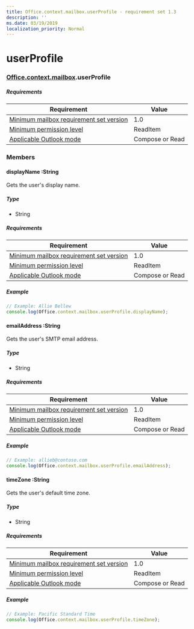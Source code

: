 ```yaml
---
title: Office.context.mailbox.userProfile - requirement set 1.3
description: ''
ms.date: 03/19/2019
localization_priority: Normal
---
```


# userProfile

### [Office](Office.md)[.context](Office.context.md)[.mailbox](Office.context.mailbox.md).userProfile

##### Requirements

|Requirement| Value|
|---|---|
|[Minimum mailbox requirement set version](/office/dev/add-ins/reference/requirement-sets/outlook-api-requirement-sets)| 1.0|
|[Minimum permission level](/outlook/add-ins/understanding-outlook-add-in-permissions)| ReadItem|
|[Applicable Outlook mode](/outlook/add-ins/#extension-points)| Compose or Read|

### Members

####  displayName :String

Gets the user's display name.

##### Type

*   String

##### Requirements

|Requirement| Value|
|---|---|
|[Minimum mailbox requirement set version](/office/dev/add-ins/reference/requirement-sets/outlook-api-requirement-sets)| 1.0|
|[Minimum permission level](/outlook/add-ins/understanding-outlook-add-in-permissions)| ReadItem|
|[Applicable Outlook mode](/outlook/add-ins/#extension-points)| Compose or Read|

##### Example

```javascript
// Example: Allie Bellew
console.log(Office.context.mailbox.userProfile.displayName);
```

####  emailAddress :String

Gets the user's SMTP email address.

##### Type

*   String

##### Requirements

|Requirement| Value|
|---|---|
|[Minimum mailbox requirement set version](/office/dev/add-ins/reference/requirement-sets/outlook-api-requirement-sets)| 1.0|
|[Minimum permission level](/outlook/add-ins/understanding-outlook-add-in-permissions)| ReadItem|
|[Applicable Outlook mode](/outlook/add-ins/#extension-points)| Compose or Read|

##### Example

```javascript
// Example: allieb@contoso.com
console.log(Office.context.mailbox.userProfile.emailAddress);
```

####  timeZone :String

Gets the user's default time zone.

##### Type

*   String

##### Requirements

|Requirement| Value|
|---|---|
|[Minimum mailbox requirement set version](/office/dev/add-ins/reference/requirement-sets/outlook-api-requirement-sets)| 1.0|
|[Minimum permission level](/outlook/add-ins/understanding-outlook-add-in-permissions)| ReadItem|
|[Applicable Outlook mode](/outlook/add-ins/#extension-points)| Compose or Read|

##### Example

```javascript
// Example: Pacific Standard Time
console.log(Office.context.mailbox.userProfile.timeZone);
```
